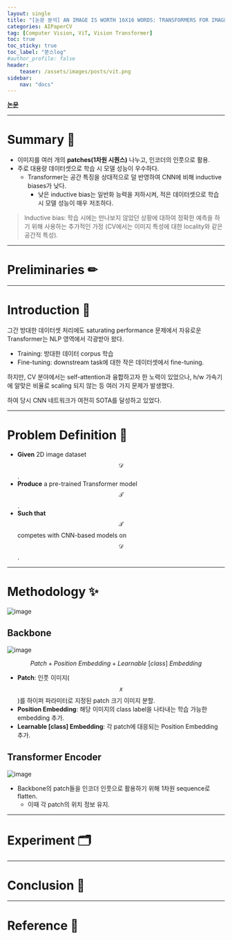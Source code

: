 ```yaml
---
layout: single
title: "[논문 분석] AN IMAGE IS WORTH 16X16 WORDS: TRANSFORMERS FOR IMAGE RECOGNITION AT SCALE"
categories: AIPaperCV
tag: [Computer Vision, ViT, Vision Transformer]
toc: true
toc_sticky: true
toc_label: "쭌스log"
#author_profile: false
header:
    teaser: /assets/images/posts/vit.png
sidebar:
    nav: "docs"
---
```


[**논문**](https://arxiv.org/pdf/2010.11929.pdf)

****
# Summary 📌
- 이미지를 여러 개의 **patches(1차원 시퀀스)** 나누고, 인코더의 인풋으로 활용.
- 주로 대용량 데이터셋으로 학습 시 모델 성능이 우수하다.
    - Transformer는 공간 특징을 상대적으로 덜 반영하여 CNN에 비해 inductive biases가 낮다.
        - 낮은 inductive bias는 일반화 능력을 저하시켜, 적은 데이터셋으로 학습 시 모델 성능이 매우 저조하다.

> Inductive bias: 학습 시에는 만나보지 않았던 상황에 대하여 정확한 예측을 하기 위해 사용하는 추가적인 가정 (CV에서는 이미지 특성에 대한 locality와 같은 공간적 특성).

****
# Preliminaries ✏


****
# Introduction 🙌
그간 방대한 데이터셋 처리에도 saturating performance 문제에서 자유로운 Transformer는 NLP 영역에서 각광받아 왔다.
- Training: 방대한 데이터 corpus 학습
- Fine-tuning: downstream task에 대한 작은 데이터셋에서 fine-tuning.

하지만, CV 분야에서는 self-attention과 융합하고자 한 노력이 있었으나, h/w 가속기에 알맞은 비율로 scaling 되지 않는 등 여러 가지 문제가 발생했다.

하여 당시 CNN 네트워크가 여전히 SOTA를 달성하고 있었다.

****
# Problem Definition 🧿
- **Given** 2D image dataset $$\mathcal{D}$$.
- **Produce** a pre-trained Transformer model $$\mathcal{T}$$.
- **Such that** $$\mathcal{T}$$ competes with CNN-based models on $$\mathcal{D}$$.

****
# Methodology ✨
![image](https://github.com/hchoi256/ai-boot-camp/assets/39285147/8204eabe-c472-4f9b-b289-f2c22c8f41b3)

## Backbone
![image](https://github.com/hchoi256/ai-boot-camp/assets/39285147/9161b45e-9732-419d-be71-18d90452661d)

$$Patch + Position\ Embedding + Learnable\ [class]\ Embedding$$

- **Patch**: 인풋 이미지($$x$$)를 하이퍼 파라미터로 지정된 patch 크기 이미지 분할.
- **Position Embedding**: 해당 이미지의 class label을 나타내는 학습 가능한 embedding 추가. 
- **Learnable [class] Embedding**: 각 patch에 대응되는 Position Embedding 추가.

## Transformer Encoder
![image](https://github.com/hchoi256/ai-boot-camp/assets/39285147/9abafa08-c6cf-4751-a6c5-11720ee4d309)

- Backbone의 patch들을 인코더 인풋으로 활용하기 위해 1차원 sequence로 flatten.
    - 이때 각 patch의 위치 정보 유지.


****
# Experiment 🗂

****
# Conclusion 🌷

****
# Reference 🧿